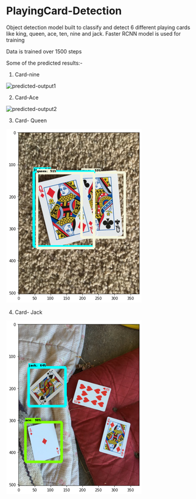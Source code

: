 # PlayingCard-Detection
Object detection model built to classify and detect 6 different playing cards like king, queen, ace, ten, nine and jack. Faster RCNN model is used for training 

Data is trained over 1500 steps

Some of the predicted results:- 

1. Card-nine

![predicted-output1](https://user-images.githubusercontent.com/98344033/195516634-478f5395-ddd6-4b7c-9b1f-e7b553a73b66.png)

2. Card-Ace

![predicted-output2](https://user-images.githubusercontent.com/98344033/195517001-51c34a68-b8c6-404c-b5ad-284928939417.png)

3. Card- Queen

![](predicted-output4.png)

4. Card- Jack

![](predicted-output5.png)
